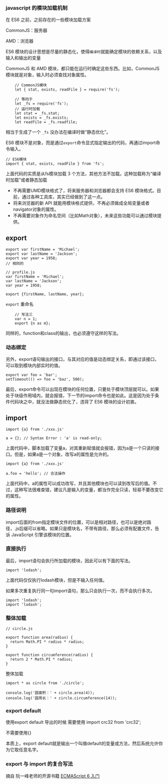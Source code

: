 ### javascript 的模块加载机制

在 ES6 之前，之前存在的一些模块加载方案

CommonJS：服务器

AMD：浏览器



ES6 模块的设计思想是尽量的静态化，使得`编译时`就能确定模块的依赖关系，以及输入和输出的变量


CommonJS 和 AMD 模块，都只能在运行时确定这些东西。比如，CommonJS 模块就是对象，输入时必须查找对象属性。

```
	// CommonJS模块
	let { stat, exists, readFile } = require('fs');
	
	// 等同于
	let _fs = require('fs');
	// 运行时加载
	let stat = _fs.stat;
	let exists = _fs.exists;
	let readfile = _fs.readfile;

```

相当于生成了一个 `_fs` 没办法在编译时做“静态优化”。


ES6 模块不是对象，而是通过`export`命令显式指定输出的代码，再通过import命令输入。

```
// ES6模块
import { stat, exists, readFile } from 'fs';
```

上面代码的实质是从fs模块加载 3 个方法，其他方法不加载。这种加载称为“编译时加载”或者静态加载

- 不再需要UMD模块格式了，将来服务器和浏览器都会支持 ES6 模块格式。目前，通过各种工具库，其实已经做到了这一点。
- 将来浏览器的新 API 就能用模块格式提供，不再必须做成全局变量或者navigator对象的属性。
- 不再需要对象作为命名空间（比如Math对象），未来这些功能可以通过模块提供。

## export

```
export var firstName = 'Michael';
export var lastName = 'Jackson';
export var year = 1958;
// 相同的

// profile.js
var firstName = 'Michael';
var lastName = 'Jackson';
var year = 1958;

export {firstName, lastName, year};
```

`export` 重命名

```
	// 写法三
	var n = 1;
	export {n as m};
```

同样的，function和class的输出，也必须遵守这样的写法。

### 动态绑定

另外，export语句输出的接口，与其对应的值是动态绑定关系，即通过该接口，可以取到模块内部实时的值。

```
export var foo = 'bar';
setTimeout(() => foo = 'baz', 500);

```

最后，export命令可以出现在模块的任何位置，只要处于模块顶层就可以。如果处于块级作用域内，就会报错，下一节的import命令也是如此。这是因为处于条件代码块之中，就没法做静态优化了，违背了 ES6 模块的设计初衷。

## import

```
import {a} from './xxx.js'

a = {}; // Syntax Error : 'a' is read-only;

```

上面代码中，脚本加载了变量a，对其重新赋值就会报错，因为a是一个只读的接口。但是，如果a是一个对象，改写a的属性是允许的。

```
import {a} from './xxx.js'

a.foo = 'hello'; // 合法操作
```

上面代码中，a的属性可以成功改写，并且其他模块也可以读到改写后的值。不过，这种写法很难查错，建议凡是输入的变量，都当作完全只读，轻易不要改变它的属性。

### 路径说明

import后面的from指定模块文件的位置，可以是相对路径，也可以是绝对路径，.js后缀可以省略。如果只是模块名，不带有路径，那么必须有配置文件，告诉 JavaScript 引擎该模块的位置。

### 直接执行

最后，import语句会执行所加载的模块，因此可以有下面的写法。

```import 'lodash';```

上面代码仅仅执行lodash模块，但是不输入任何值。

如果多次重复执行同一句import语句，那么只会执行一次，而不会执行多次。

```
import 'lodash';
import 'lodash';

```

### 整体加载


```
// circle.js

export function area(radius) {
  return Math.PI * radius * radius;
}

export function circumference(radius) {
  return 2 * Math.PI * radius;
}
```
整体加载 

```
import * as circle from './circle';

console.log('圆面积：' + circle.area(4));
console.log('圆周长：' + circle.circumference(14));
```


### export default


使用export default 导出的时候 需要使用 
import crc32 from 'crc32';

不需要使用{}

本质上，export default就是输出一个叫做default的变量或方法，然后系统允许你为它取任意名字。


### export 与 import 的复合写法



摘自 阮一峰老师的开源书籍 [ECMAScript 6 入门](http://es6.ruanyifeng.com/)